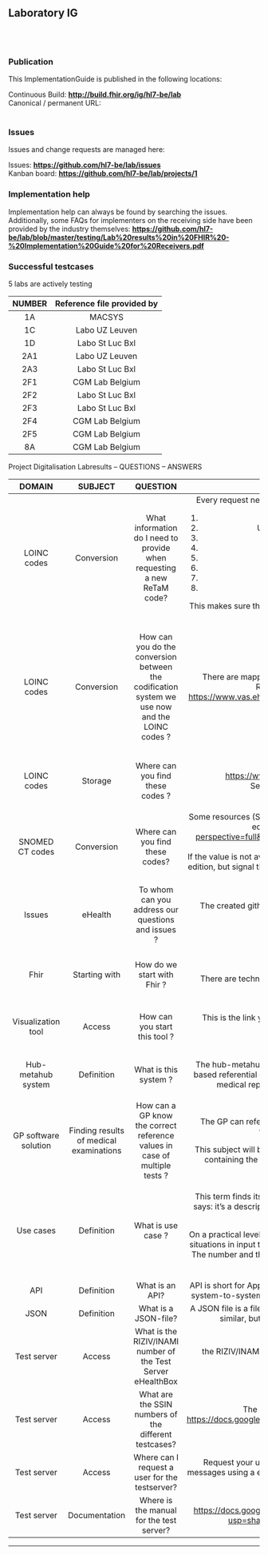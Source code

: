 Laboratory IG
---
<br> </br>
###
### Publication
This ImplementationGuide is published in the following locations:

Continuous Build: __http://build.fhir.org/ig/hl7-be/lab__  
Canonical / permanent URL: 
<br> </br>

### Issues
Issues and change requests are managed here:  

Issues:  __https://github.com/hl7-be/lab/issues__  
Kanban board:  __https://github.com/hl7-be/lab/projects/1__  

### Implementation help

Implementation help can always be found by searching the issues. Additionally, some FAQs for implementers on the receiving side have been provided by the industry themselves: __https://github.com/hl7-be/lab/blob/master/testing/Lab%20results%20in%20FHIR%20-%20Implementation%20Guide%20for%20Receivers.pdf__

### Successful testcases

5 labs are actively testing

| NUMBER | Reference file provided by |
| :-: | :-: |
| 1A | MACSYS |
| 1C | Labo UZ Leuven |
| 1D | Labo St Luc Bxl |
| 2A1 | Labo UZ Leuven |
| 2A3 | Labo St Luc Bxl |
| 2F1 | CGM Lab Belgium |
| 2F2 | Labo St Luc Bxl |
| 2F3 | Labo St Luc Bxl |
| 2F4| CGM Lab Belgium |
| 2F5| CGM Lab Belgium |
| 8A | CGM Lab Belgium |

Project Digitalisation Labresults – QUESTIONS – ANSWERS



|DOMAIN|SUBJECT|QUESTION|ANSWER|
| :-: | :-: | :-: | :-: |
|LOINC codes| Conversion | What information do I need to provide when requesting a new ReTaM code?| Every request needs to provide the following info when requesting a new ReTaM code:<ol><li>	Label without abbreviation</li><li>	Used/usual abbreviation (may contain abbreviated terms)</li><li>	Sample/matrix </li><li>	Method </li><li>	Type and unit of result </li><li>	Proposed LOINC code </li><li>	If known, Fratem/RSW-code </li><li>	If known, Medidoc-code </li></ol>This makes sure that the requests are sufficiently clear and precise, and prevents work for analyses that already exist in ReTaM|
|LOINC codes|Conversion |<p>How can you do the conversion between the codification system we use now and the LOINC codes ?</p><p></p>|There are mapping tables at your disposal  between LOINC codes and Medidoc and RSW/FRATEM codes, which your LIS provider can use.<br>https://www.vas.ehealth.fgov.be/webretam/retam/home.htm?eventName=MENU_SEARCH|
|LOINC codes|Storage|<p>Where can you find these codes ?</p><p></p>|<https://www.ehealth.fgov.be/standards/kmehr/en/page/retam-exports> <br>See also... https://github.com/hl7-be/lab/issues?q=retam<br>|
|SNOMED CT codes|Conversion|Where can you find these codes?|Some resources (Specimen) use SNOMED CT codes. You can use values from the Belgian edition of SNOMED CT: https://browser.ihtsdotools.org/?perspective=full&conceptId1=404684003&edition=MAIN/SNOMEDCT-BE/2022-03-15&release=&languages=en,nl,fr .<br> If the value is not available in the Belgian edition, you can use a value from the international edition, but signal this use to [terminology@health.fgov.be with subject: New LOINC code in context Lab Result](mailto:terminology@health.fgov.be?subject=New+LOINC+code+in+context+Lab+Result) |
|Issues|eHealth|To whom can you address our questions and issues ?|<p>The created github from eHealth is the place to ask questions or to signal a problem:</p><p><https://github.com/hl7-be/lab/issues></p><p></p>|
|Fhir|Starting with|How do we start with Fhir ?|<p>Technical workshop about Fhir organized by eHealth</p><p>There are technical Q&A sessions organised every 6 weeks. Please send an email to support@be-ehealth-standards.atlassian.net</p><p></p>|
|Visualization tool|Access|How can you start this tool ?|<p>This is the link you need: <https://fhir-testserver.be/index.php/visualization_webapp></p><p>Attention: this is the final link</p>|
|Hub-metahub system|Definition|What is this system ?|<p>The hub-metahub system is a network between hubs (Cozo, VZN KUL,RSW, Abrumet) based referential databases, which can be used by a citizen or a caregiver to retrieve all medical reports for a certain cititzen published by healthcare organizations.</p><p></p>|
|GP software solution|Finding results of medical examinations|How can a GP know the correct reference values in case of multiple tests ?|<p>The GP can refer to the message. He can use a LOINC code. It’s up to each software vendor to foresee a solution by using graphs, stats …</p><p>This subject will be treated by the hubs and a document will be published after analysis containing the parameters that can be used to question the hub-metahub system.</p><p></p>|
|Use cases|Definition|What is use case ?|<p>This term finds its origin in UML (Unified Modeling Language), the theoretical definition says: it’s a description of a behavior of a system that reacts on an input from the outside world.</p><p>On a practical level you need to test a new application and therefore you need a set of real situations in input to be able to test your system and to control the validity of the outcome. The number and the quality of the use cases will determine the risk percentage on errors of your application.</p><p></p>|
|API|Definition|What is an API?|API is short for Application Programming Interface. An API is a technical description of the system-to-system communication in terms of actions and input and output descriptions.|
|JSON|Definition|What is a JSON-file?|A JSON file is a file that contains data in a syntactic format that is currently popular. Other similar, but technically different syntaxes for data are XML, HL7v2, CSV,...|
|Test server| Access |What is the RIZIV/INAMI number of the Test Server eHealthBox| the RIZIV/INAMI number of the eHBox is 17166921 and the HCIType is DOCTOR or 73100906111 and the HCIType is SSIN |
|Test server| Access |What are the SSIN numbers of the different testcases? | The list of SSIN numbers for the testcases can be found here: https://docs.google.com/spreadsheets/d/1Zpkz2_rBUYXOHI0f_eQQTXIrXdaTsiUc1qyOrIk-WmY/edit#gid=0 |
|Test server| Access | Where can I request a user for the testserver? | Request your user here: https://fhir-testserver.be/index.php/login If you send your messages using a eHBox with a RIZIV/INAMI number, do not forget to mention it! Otherwise a CBE is enough.|
|Test server| Documentation | Where is the manual for the test server? |  https://docs.google.com/presentation/d/1mZEasXjsMlOKJKt5jRoWcZc2tCKtnH4T/edit?usp=sharing&ouid=101628904260211620169&rtpof=true&sd=true |




---

